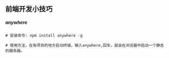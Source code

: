 ## 前端开发小技巧

##### anywhere

```shell
# 安装命令: npm install anywhere -g

# 使用方法，在有项目的地方启动终端，输入anywhere,回车，就会在浏览器中启动一个静态的服务器。	
```

